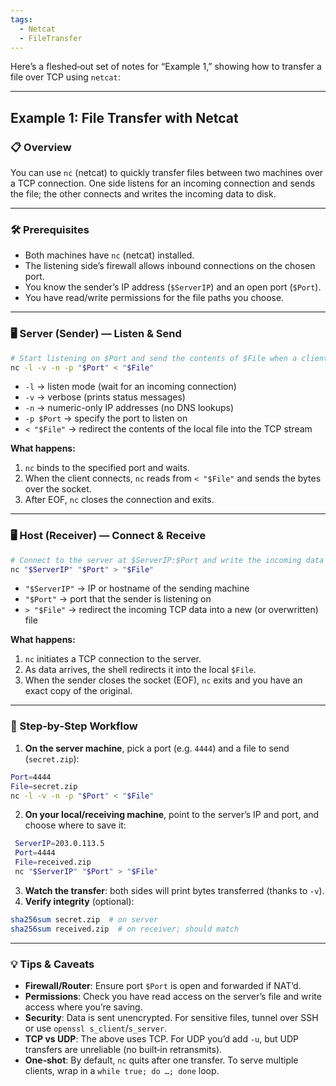 ```yaml
---
tags:
  - Netcat
  - FileTransfer
---
```

Here’s a fleshed‑out set of notes for “Example 1,” showing how to transfer a file over TCP using `netcat`:

---
## Example 1: File Transfer with Netcat
### 📋 Overview
You can use `nc` (netcat) to quickly transfer files between two machines over a TCP connection. One side listens for an incoming connection and sends the file; the other connects and writes the incoming data to disk.

---
### 🛠 Prerequisites
- Both machines have `nc` (netcat) installed.
- The listening side’s firewall allows inbound connections on the chosen port.
- You know the sender’s IP address (`$ServerIP`) and an open port (`$Port`).
- You have read/write permissions for the file paths you choose.

---
### 🖥️ Server (Sender) — Listen & Send

```bash
# Start listening on $Port and send the contents of $File when a client connects.
nc -l -v -n -p "$Port" < "$File"
```

- `-l` → listen mode (wait for an incoming connection)
- `-v` → verbose (prints status messages)
- `-n` → numeric-only IP addresses (no DNS lookups)
- `-p $Port` → specify the port to listen on
- `< "$File"` → redirect the contents of the local file into the TCP stream

**What happens:**

1. `nc` binds to the specified port and waits.
2. When the client connects, `nc` reads from `< "$File"` and sends the bytes over the socket.
3. After EOF, `nc` closes the connection and exits.

---
### 🖥️ Host (Receiver) — Connect & Receive

```bash
# Connect to the server at $ServerIP:$Port and write the incoming data into $File
nc "$ServerIP" "$Port" > "$File"
```

- `"$ServerIP"` → IP or hostname of the sending machine
- `"$Port"` → port that the sender is listening on
- `> "$File"` → redirect the incoming TCP data into a new (or overwritten) file

**What happens:**

1. `nc` initiates a TCP connection to the server.
2. As data arrives, the shell redirects it into the local `$File`.
3. When the sender closes the socket (EOF), `nc` exits and you have an exact copy of the original.

---
### 🔀 Step‑by‑Step Workflow

1. **On the server machine**, pick a port (e.g. `4444`) and a file to send (`secret.zip`):
```bash
Port=4444
File=secret.zip
nc -l -v -n -p "$Port" < "$File"
```
    
2. **On your local/receiving machine**, point to the server’s IP and port, and choose where to save it:
```bash
 ServerIP=203.0.113.5
 Port=4444
 File=received.zip
 nc "$ServerIP" "$Port" > "$File"
```
3. **Watch the transfer**: both sides will print bytes transferred (thanks to `-v`).
4. **Verify integrity** (optional):
 ```bash
sha256sum secret.zip  # on server
sha256sum received.zip  # on receiver; should match
```

---
### 💡 Tips & Caveats
- **Firewall/Router**: Ensure port `$Port` is open and forwarded if NAT’d.
- **Permissions**: Check you have read access on the server’s file and write access where you’re saving.
- **Security**: Data is sent unencrypted. For sensitive files, tunnel over SSH or use `openssl s_client`/`s_server`.
- **TCP vs UDP**: The above uses TCP. For UDP you’d add `-u`, but UDP transfers are unreliable (no built‑in retransmits).
- **One‑shot**: By default, `nc` quits after one transfer. To serve multiple clients, wrap in a `while true; do …; done` loop.